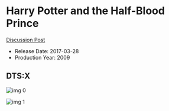 # Harry Potter and the Half-Blood Prince

[Discussion Post](https://www.avsforum.com/threads/bass-eq-for-filtered-movies.2995212/post-56876068)

* Release Date: 2017-03-28
* Production Year: 2009

## DTS:X

![img 0](https://i.imgur.com/dmGlYyz.jpg)

![img 1](https://i.imgur.com/zGoJ3br.jpg)

